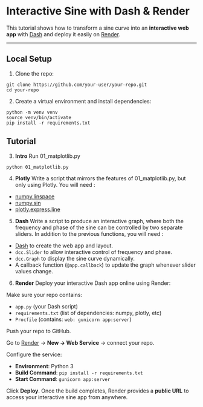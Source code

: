 # Interactive Sine with Dash & Render

This tutorial shows how to transform a sine curve into an **interactive web app** with [Dash](https://dash.plotly.com/) and deploy it easily on [Render](https://render.com).

---

## Local Setup

1. Clone the repo:

```
git clone https://github.com/your-user/your-repo.git
cd your-repo
```

2. Create a virtual environment and install dependencies:

```
python -m venv venv
source venv/bin/activate
pip install -r requirements.txt
```

## Tutorial

3. **Intro**
Run 01_matplotlib.py

```
python 01_matplotlib.py
```

4. **Plotly**
Write a script that mirrors the features of 01_matplotlib.py, but only using Plotly. You will need :
- [numpy.linspace](https://numpy.org/devdocs//reference/generated/numpy.linspace.html)
- [numpy.sin](https://numpy.org/devdocs//reference/generated/numpy.sin.html)
- [plotly.express.line](https://plotly.com/python-api-reference/generated/plotly.express.line)

5. **Dash**
Write a script to produce an interactive graph, where both the frequency and phase of the sine can be controlled by two separate sliders. In addition to the previous functions, you will need :
- [Dash](https://dash.plotly.com/) to create the web app and layout.
- `dcc.Slider` to allow interactive control of frequency and phase.
- `dcc.Graph` to display the sine curve dynamically.
- A callback function (`@app.callback`) to update the graph whenever slider values change.

6. **Render**
Deploy your interactive Dash app online using Render:

Make sure your repo contains:
   - `app.py` (your Dash script)
   - `requirements.txt` (list of dependencies: numpy, plotly, etc)
   - `Procfile` (contains: `web: gunicorn app:server`)

Push your repo to GitHub.

Go to [Render](https://render.com) → **New → Web Service** → connect your repo.

Configure the service:
   - **Environment**: Python 3
   - **Build Command**: `pip install -r requirements.txt`
   - **Start Command**: `gunicorn app:server`

Click **Deploy**. Once the build completes, Render provides a **public URL** to access your interactive sine app from anywhere.
